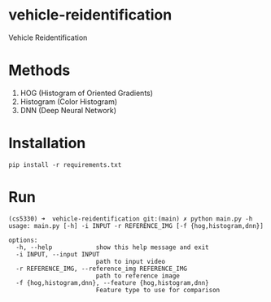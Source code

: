 # vehicle-reidentification

Vehicle Reidentification

# Methods

1. HOG (Histogram of Oriented Gradients)
2. Histogram (Color Histogram)
3. DNN (Deep Neural Network)

# Installation

```
pip install -r requirements.txt
```

# Run

```
(cs5330) ➜  vehicle-reidentification git:(main) ✗ python main.py -h
usage: main.py [-h] -i INPUT -r REFERENCE_IMG [-f {hog,histogram,dnn}]

options:
  -h, --help            show this help message and exit
  -i INPUT, --input INPUT
                        path to input video
  -r REFERENCE_IMG, --reference_img REFERENCE_IMG
                        path to reference image
  -f {hog,histogram,dnn}, --feature {hog,histogram,dnn}
                        Feature type to use for comparison
```
